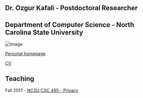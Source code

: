 ## Dr. Ozgur Kafali - Postdoctoral Researcher
## Department of Computer Science - North Carolina State University

![Image](https://ozgurkafali.github.io/polar.jpg)

[Personal homepage](http://mas.cmpe.boun.edu.tr/ozgur/)

[CV](https://ozgurkafali.github.io/Kafali-CV.pdf)

## Teaching
Fall 2017 - [NCSU CSC 495 - Privacy](https://ozgurkafali.github.io/courses/ncsu/csc495)

